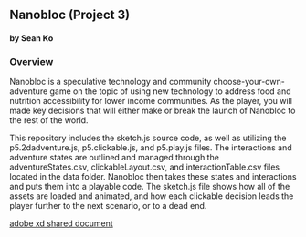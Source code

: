## Nanobloc (Project 3)
#### by Sean Ko 

### Overview 
Nanobloc is a speculative technology and community choose-your-own-adventure game on the topic of using new technology to address food and nutrition accessibility for lower income communities. As the player, you will made key decisions that will either make or break the launch of Nanobloc to the rest of the world. 

This repository includes the sketch.js source code, as well as utilizing the p5.2dadventure.js, p5.clickable.js, and p5.play.js files. The interactions and adventure states are outlined and managed through the adventureStates.csv, clickableLayout.csv, and interactionTable.csv files located in the data folder. Nanobloc then takes these states and interactions and puts them into a playable code. The sketch.js file shows how all of the assets are loaded and animated, and how each clickable decision leads the player further to the next scenario, or to a dead end. 

[adobe xd shared document](https://xd.adobe.com/view/0f51b72b-0003-4e6a-84c2-41925e87fba3-5a02/)
 
